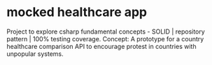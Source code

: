 # mocked healthcare app

Project to explore csharp fundamental concepts - SOLID | repository pattern | 100% testing coverage.
Concept: A prototype for a country healthcare comparison API to encourage protest in countries with unpopular systems.
